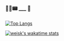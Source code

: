 
###
###
### 🤹‍♀️📟 ___ 📡
###

[![Top Langs](https://github-readme-stats.vercel.app/api/top-langs/?username=weisk&langs_count=10)](https://github.com/weisk/github-readme-stats)

[![weisk's wakatime stats](https://github-readme-stats.vercel.app/api/wakatime?username=weisk)](https://github.com/weisk/github-readme-stats)

